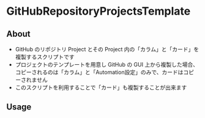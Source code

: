 # GitHubRepositoryProjectsTemplate

## About

- GitHub のリポジトリ Project とその Project 内の「カラム」と「カード」を複製するスクリプトです
- プロジェクトのテンプレートを用意し GitHub の GUI 上から複製した場合、コピーされるのは「カラム」と「Automation設定」のみで、カードはコピーされません
- このスクリプトを利用することで「カード」も複製することが出来ます

## Usage

